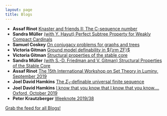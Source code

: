 ```yaml
---
layout: page
title: Blogs
---
```


* **Assaf Rinot** [Knaster and friends II: The C-sequence number](http://blog.assafrinot.com/?p=4607)
* **Sandra Müller** [(with Y. Hayut) Perfect Subtree Property for Weakly Compact Cardinals](https://muellersandra.github.io/publication/2019/10/11/PaperPSPweaklycompact.html)
* **Samuel Coskey** [On conjugacy problems for graphs and trees](http://scoskey.org/presentation/on-conjugacy-problems-for-graphs-and-trees/)
* **Victoria Gitman** [Ground model definability in ${\rm ZF}$](https://victoriagitman.github.io/talks/2019/10/10/ground-model-definability-in-zf.html)
* **Victoria Gitman** [Structural properties of the stable core](https://victoriagitman.github.io/publications/2019/10/10/structural-properties-of-the-stable-core.html)
* **Sandra Müller** [(with S.-D. Friedman and V. Gitman) Structural Properties of the Stable Core](https://muellersandra.github.io/publication/2019/10/05/PaperStableCore.html)
* **Assaf Rinot** [The 15th International Workshop on Set Theory in Luminy, September 2019](http://blog.assafrinot.com/?p=4602)
* **Joel David Hamkins** [The $\Sigma_1$-definable universal finite sequence](http://jdh.hamkins.org/the-sigma_1-definable-universal-finite-sequence/)
* **Joel David Hamkins** [I know that you know that I know that you know…. Oxford, October 2019](http://jdh.hamkins.org/i-know-that-you-know-that-i-know-that-you-know-oxford-october-2019/)
* **Peter Krautzberger** [Weeknote 2019/38](https://www.peterkrautzberger.org/0212/)

[Grab the feed for all Blogs!](Blogs.xml)

